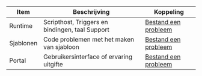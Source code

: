 Item | Beschrijving | Koppeling
---------|-------|-----------
Runtime | Scripthost, Triggers en bindingen, taal Support  | [Bestand een probleem](https://github.com/Azure/azure-webjobs-sdk-script/issues)
Sjablonen | Code problemen met het maken van sjabloon | [Bestand een probleem](https://github.com/Azure/azure-webjobs-sdk-templates/issues)
Portal | Gebruikersinterface of ervaring uitgifte | [Bestand een probleem](https://github.com/ProjectKudu/AzureFunctionsPortal/issues)